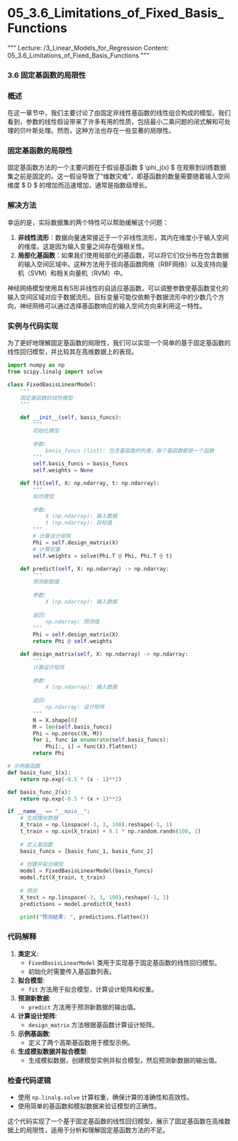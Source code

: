 # 05_3.6_Limitations_of_Fixed_Basis_Functions

"""
Lecture: /3_Linear_Models_for_Regression
Content: 05_3.6_Limitations_of_Fixed_Basis_Functions
"""

### 3.6 固定基函数的局限性

### 概述
在这一章节中，我们主要讨论了由固定非线性基函数的线性组合构成的模型。我们看到，参数的线性假设带来了许多有用的性质，包括最小二乘问题的闭式解和可处理的贝叶斯处理。然而，这种方法也存在一些显著的局限性。

### 固定基函数的局限性
固定基函数方法的一个主要问题在于假设基函数 $ \phi_j(x) $ 在观察到训练数据集之前是固定的。这一假设导致了“维数灾难”，即基函数的数量需要随着输入空间维度 $ D $ 的增加而迅速增加，通常是指数级增长。

### 解决方法
幸运的是，实际数据集的两个特性可以帮助缓解这个问题：
1. **非线性流形**：数据向量通常接近于一个非线性流形，其内在维度小于输入空间的维度。这是因为输入变量之间存在强相关性。
2. **局部化基函数**：如果我们使用局部化的基函数，可以将它们仅分布在包含数据的输入空间区域中。这种方法用于径向基函数网络（RBF网络）以及支持向量机（SVM）和相关向量机（RVM）中。

神经网络模型使用具有S形非线性的自适应基函数，可以调整参数使基函数变化的输入空间区域对应于数据流形。目标变量可能仅依赖于数据流形中的少数几个方向，神经网络可以通过选择基函数响应的输入空间方向来利用这一特性。

### 实例与代码实现
为了更好地理解固定基函数的局限性，我们可以实现一个简单的基于固定基函数的线性回归模型，并比较其在高维数据上的表现。

```python
import numpy as np
from scipy.linalg import solve

class FixedBasisLinearModel:
    """
    固定基函数的线性模型
    """
    
    def __init__(self, basis_funcs):
        """
        初始化模型
        
        参数:
            basis_funcs (list): 包含基函数的列表，每个基函数都是一个函数
        """
        self.basis_funcs = basis_funcs
        self.weights = None

    def fit(self, X: np.ndarray, t: np.ndarray):
        """
        拟合模型
        
        参数:
            X (np.ndarray): 输入数据
            t (np.ndarray): 目标值
        """
        # 计算设计矩阵
        Phi = self.design_matrix(X)
        # 计算权重
        self.weights = solve(Phi.T @ Phi, Phi.T @ t)

    def predict(self, X: np.ndarray) -> np.ndarray:
        """
        预测新数据
        
        参数:
            X (np.ndarray): 输入数据
        
        返回:
            np.ndarray: 预测值
        """
        Phi = self.design_matrix(X)
        return Phi @ self.weights

    def design_matrix(self, X: np.ndarray) -> np.ndarray:
        """
        计算设计矩阵
        
        参数:
            X (np.ndarray): 输入数据
        
        返回:
            np.ndarray: 设计矩阵
        """
        N = X.shape[0]
        M = len(self.basis_funcs)
        Phi = np.zeros((N, M))
        for i, func in enumerate(self.basis_funcs):
            Phi[:, i] = func(X).flatten()
        return Phi

# 示例基函数
def basis_func_1(x):
    return np.exp(-0.5 * (x - 1)**2)

def basis_func_2(x):
    return np.exp(-0.5 * (x + 1)**2)

if __name__ == "__main__":
    # 生成模拟数据
    X_train = np.linspace(-3, 3, 100).reshape(-1, 1)
    t_train = np.sin(X_train) + 0.1 * np.random.randn(100, 1)
    
    # 定义基函数
    basis_funcs = [basis_func_1, basis_func_2]
    
    # 创建并拟合模型
    model = FixedBasisLinearModel(basis_funcs)
    model.fit(X_train, t_train)
    
    # 预测
    X_test = np.linspace(-3, 3, 100).reshape(-1, 1)
    predictions = model.predict(X_test)
    
    print("预测结果: ", predictions.flatten())
```

### 代码解释
1. **类定义**:
    - `FixedBasisLinearModel` 类用于实现基于固定基函数的线性回归模型。
    - 初始化时需要传入基函数列表。
2. **拟合模型**:
    - `fit` 方法用于拟合模型，计算设计矩阵和权重。
3. **预测新数据**:
    - `predict` 方法用于预测新数据的输出值。
4. **计算设计矩阵**:
    - `design_matrix` 方法根据基函数计算设计矩阵。
5. **示例基函数**:
    - 定义了两个高斯基函数用于模型示例。
6. **生成模拟数据并拟合模型**:
    - 生成模拟数据，创建模型实例并拟合模型，然后预测新数据的输出值。

### 检查代码逻辑
- 使用 `np.linalg.solve` 计算权重，确保计算的准确性和高效性。
- 使用简单的基函数和模拟数据来验证模型的正确性。

这个代码实现了一个基于固定基函数的线性回归模型，展示了固定基函数在高维数据上的局限性，适用于分析和理解固定基函数方法的不足。